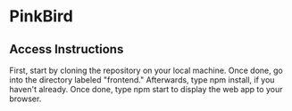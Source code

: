 # PinkBird

## Access Instructions

First, start by cloning the repository on your local machine. Once done, go into the directory labeled "frontend." Afterwards, type npm install, if you haven't already. Once done, type npm start to display the web app to your browser.
